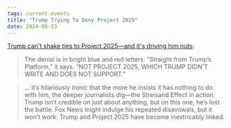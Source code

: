 ```yaml
---
tags: current-events
title: "Trump Trying To Deny Project 2025"
date: 2024-08-23
---
```


[Trump can't shake ties to Project 2025—and it's driving him nuts](https://www.dailykos.com/stories/2024/8/23/2265347/-Trump-can-t-shake-ties-to-Project-2025-and-it-s-driving-him-nuts):

> The denial is in bright blue and red letters: “Straight from Trump’s Platform,” it says. “NOT PROJECT 2025, WHICH TRUMP DIDN’T WRITE AND DOES NOT SUPPORT.”

> ... it’s hilariously ironic that the more he insists it has nothing to do with him, the deeper journalists dig—the Streisand Effect in action. Trump isn’t credible on just about anything, but on this one, he’s lost the battle. Fox News might indulge his repeated disavowals, but it won’t work: Trump and Project 2025 have become inextricably linked.

